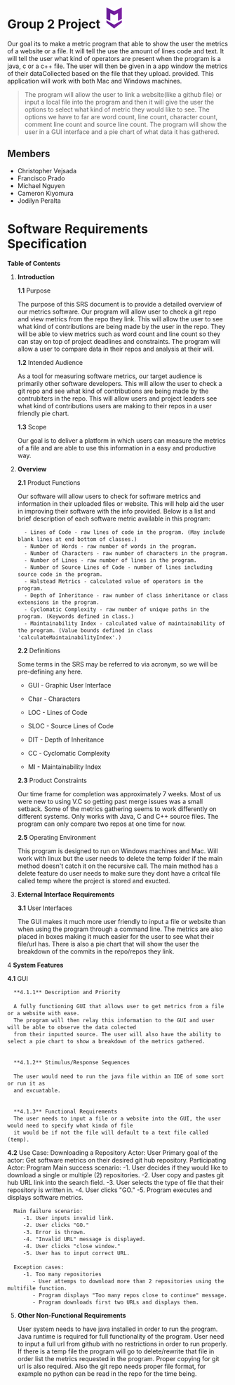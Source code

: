 # Group 2 Project  ![alt text](https://github.com/adam-p/markdown-here/raw/master/src/common/images/icon48.png "Logo Title Text 1")
Our goal its to make a metric program that able to show the user the metrics of a website or a file. It will
tell the use the amount of lines code and text. It will tell the user what kind of operators are present when the program is a java, c or a c++ file.
The user will then be given in a app window the metrics of their dataCollected based on the file that they upload.
provided. This application will work with both Mac and Windows machines.
> The program will allow the user to link a website(like a github file) or input a local file into the program
and then it will give the user the options to select what kind of metric they would like to see. The options we have to far are
word count, line count, character count, comment line count and source line count. The program will show the user in a GUI interface and a pie chart of what data it has gathered.
## Members 
* Christopher Vejsada
* Francisco Prado
* Michael Nguyen
* Cameron Kiyomura
* Jodilyn Peralta

# Software Requirements Specification
**Table of Contents**
1. **Introduction**

   **1.1** Purpose

      The purpose of this SRS document is to provide a detailed overview of our metrics software. Our program will allow user to check a git repo and view metrics from the repo they link. This will
      allow the user to see what kind of contributions are being made by the user in the repo. They will be able to view metrics such as word count and line count so they can stay on top of project deadlines
      and constraints. The program will allow a user to compare data in their repos and analysis at their will.

   **1.2** Intended Audience

      As a tool for measuring software metrics, our target audience is primarily other software developers. This will allow the user to check a git repo and see what kind of
      contributions are being made by the contrubiters in the repo. This will allow users and project leaders see what kind of contributions users are making to their repos
      in a user friendly pie chart.

   **1.3** Scope

      Our goal is to deliver a platform in which users can measure the metrics of a file and are able to use this
      information in a easy and productive way.

2. **Overview**

   **2.1** Product Functions

      Our software will allow users to check for software metrics and information in their uploaded files or website. This will help aid the user
      in improving their software with the info provided. Below is a list and brief description of each software metric available in this program:

         - Lines of Code - raw lines of code in the program. (May include blank lines at end bottom of classes.)
         - Number of Words - raw number of words in the program.
         - Number of Characters - raw number of characters in the program.
         - Number of Lines - raw number of lines in the program.
         - Number of Source Lines of Code - number of lines including source code in the program.
         - Halstead Metrics - calculated value of operators in the program.
         - Depth of Inheritance - raw number of class inheritance or class extensions in the program.
         - Cyclomatic Complexity - raw number of unique paths in the program. (Keywords defined in class.)
         - Maintainability Index - calculated value of maintainability of the program. (Value bounds defined in class 'calculateMaintainabilityIndex'.)

   
   **2.2** Definitions

   Some terms in the SRS may be referred to via acronym, so we will be pre-defining any here.

      - GUI - Graphic User Interface

      - Char - Characters

      - LOC - Lines of Code

      - SLOC - Source Lines of Code

      - DIT - Depth of Inheritance

      - CC - Cyclomatic Complexity

      - MI - Maintainability Index
   
   **2.3** Product Constraints

      Our time frame for completion was approximately 7 weeks.
      Most of us were new to using V.C so getting past merge issues was a small setback.
      Some of the metrics gathering seems to work differently on different systems.
      Only works with Java, C and C++ source files. The program can only compare two repos at one time for now.

   **2.5** Operating Environment

      This program is designed to run on Windows machines and Mac. Will work with linux but the user needs to delete the temp folder if the main method doesn't catch it on the recursive
      call. The main method has a delete feature do user needs to make sure they dont have a critcal file called temp where the project is stored
      and exucted.

3. **External Interface Requirements**

      **3.1** User Interfaces

      The GUI makes it much more user friendly to input a file or website than when using the program through a command line.
      The metrics are also placed in boxes making it much easier for the user to see what their file/url has. There is also a pie chart that will show
      the user the breakdown of the commits in the repo/repos they link.

4 **System Features**

   **4.1** GUI

      **4.1.1** Description and Priority

      A fully functioning GUI that allows user to get metrics from a file or a website with ease.
      The program will then relay this information to the GUI and user will be able to observe the data colected
      from their inputted source. The user will also have the ability to select a pie chart to show a breakdown of the metrics gathered.


      **4.1.2** Stimulus/Response Sequences
      
      The user would need to run the java file within an IDE of some sort or run it as
      and excuatable. 


      **4.1.3** Functional Requirements
      The user needs to input a file or a website into the GUI, the user would need to specify what kinda of file
      it would be if not the file will default to a text file called (temp).

   **4.2** Use Case: Downloading a Repository
      Actor: User
      Primary goal of the actor: Get software metrics on their desired git hub repository.
      Participating Actor: Program
      Main success scenario:
         -1. User decides if they would like to download a single or multiple (2) repositories.
         -2. User copy and pastes git hub URL link into the search field.
         -3. User selects the type of file that their repository is written in.
         -4. User clicks "GO."
         -5. Program executes and displays software metrics.

      Main failure scenario:
         -1. User inputs invalid link.
         -2. User clicks "GO."
         -3. Error is thrown.
         -4. "Invalid URL" message is displayed.
         -4. User clicks "close window."
         -5. User has to input correct URL.

      Exception cases:
         -1. Too many repositories
            - User attemps to download more than 2 repositories using the multifile function.
            - Program displays "Too many repos close to continue" message.
            - Program downloads first two URLs and displays them.

5. **Other Non-Functional Requirements**
    
    User system needs to have java installed in order to run the program.
    Java runtime is required for full functionality of the program. User need to input a full url
    from github with no restrictions in order to run properly.  If there is a temp file the program will go to delete/rewrite
    that file in order list the metrics requested in the program. 
    Proper copying for git url is also required. Also the git repo needs proper file format, for example no python can be read in the repo
    for the time being.

